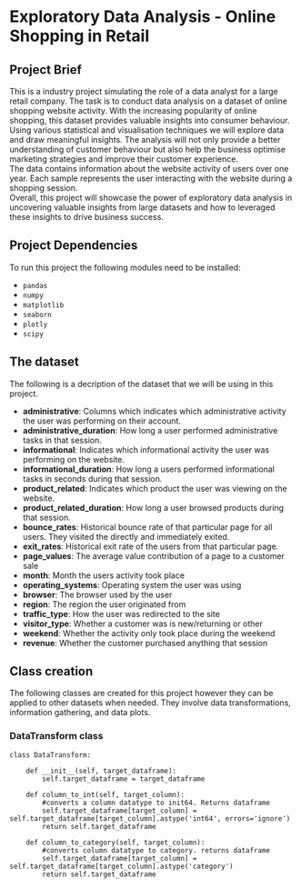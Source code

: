 # Exploratory Data Analysis - Online Shopping in Retail

## Project Brief  
This is a industry project simulating the role of a data analyst for a large retail company. The task is to conduct data analysis on a dataset of online shopping website activity. With the increasing popularity of online shopping, this dataset provides valuable insights into consumer behaviour.  
Using various statistical and visualisation techniques we will explore data and draw meaningful insights. The analysis will not only provide a better understanding of customer behaviour but also help the business optimise marketing strategies and improve their customer experience.  
The data contains information about the website activity of users over one year. Each sample represents the user interacting with the website during a shopping session.  
Overall, this project will showcase the power of exploratory data analysis in uncovering valuable insights from large datasets and how to leveraged these insights to drive business success.  

## Project Dependencies  
To run this project the following modules need to be installed:  
- `pandas`
- `numpy`
- `matplotlib`
- `seaborn`
- `plotly`
- `scipy`

## The dataset
The following is a decription of the dataset that we will be using in this project.  
- **administrative**: Columns which indicates which administrative activity the user was performing on their account.
- **administrative_duration**: How long a user performed administrative tasks in that session.
- **informational**: Indicates which informational activity the user was performing on the website.
- **informational_duration**: How long a users performed informational tasks in seconds during that session.
- **product_related**: Indicates which product the user was viewing on the website.
- **product_related_duration**: How long a user browsed products during that session. 
- **bounce_rates**: Historical bounce rate of that particular page for all users. They visited the directly and immediately exited.
- **exit_rates**: Historical exit rate of the users from that particular page. 
- **page_values**: The average value contribution of a page to a customer sale
- **month**: Month the users activity took place
- **operating_systems**: Operating system the user was using
- **browser**: The browser used by the user
- **region**: The region the user originated from
- **traffic_type**: How the user was redirected to the site
- **visitor_type**: Whether a customer was is new/returning or other
- **weekend**: Whether the activity only took place during the weekend
- **revenue**: Whether the customer purchased anything that session

## Class creation
The following classes are created for this project however they can be applied to other datasets when needed. They involve data transformations, information gathering, and data plots.  
### DataTransform class

```
class DataTransform:

    def __init__(self, target_dataframe):
        self.target_dataframe = target_dataframe
    
    def column_to_int(self, target_column):
        #converts a column datatype to init64. Returns dataframe
        self.target_dataframe[target_column] = self.target_dataframe[target_column].astype('int64', errors='ignore')
        return self.target_dataframe
    
    def column_to_category(self, target_column):
        #converts column datatype to category. returns dataframe
        self.target_dataframe[target_column] = self.target_dataframe[target_column].astype('category')
        return self.target_dataframe
```
